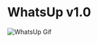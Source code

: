 # WhatsUp v1.0
![WhatsUp Gif](https://user-images.githubusercontent.com/51538046/84604139-ef6a4000-ae61-11ea-87ce-dec6d7fe5123.gif)
